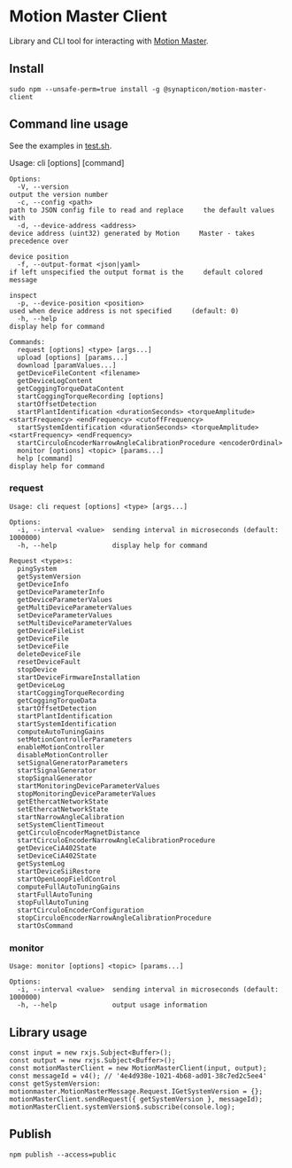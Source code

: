 # Motion Master Client

Library and CLI tool for interacting with [Motion Master](https://github.com/synapticon/motion-master).

## Install

    sudo npm --unsafe-perm=true install -g @synapticon/motion-master-client

## Command line usage

See the examples in [test.sh](test.sh).

Usage: cli [options] [command]

    Options:
      -V, --version                                                                                                   output the version number
      -c, --config <path>                                                                                             path to JSON config file to read and replace     the default values with
      -d, --device-address <address>                                                                                  device address (uint32) generated by Motion     Master - takes precedence over
                                                                                                                      device position
      -f, --output-format <json|yaml>                                                                                 if left unspecified the output format is the     default colored message
                                                                                                                      inspect
      -p, --device-position <position>                                                                                used when device address is not specified     (default: 0)
      -h, --help                                                                                                      display help for command
    
    Commands:
      request [options] <type> [args...]
      upload [options] [params...]
      download [paramValues...]
      getDeviceFileContent <filename>
      getDeviceLogContent
      getCoggingTorqueDataContent
      startCoggingTorqueRecording [options]
      startOffsetDetection
      startPlantIdentification <durationSeconds> <torqueAmplitude> <startFrequency> <endFrequency> <cutoffFrequency>
      startSystemIdentification <durationSeconds> <torqueAmplitude> <startFrequency> <endFrequency>
      startCirculoEncoderNarrowAngleCalibrationProcedure <encoderOrdinal>
      monitor [options] <topic> [params...]
      help [command]                                                                                                  display help for command


### request

    Usage: cli request [options] <type> [args...]

    Options:
      -i, --interval <value>  sending interval in microseconds (default:     1000000)
      -h, --help              display help for command

    Request <type>s:
      pingSystem
      getSystemVersion
      getDeviceInfo
      getDeviceParameterInfo
      getDeviceParameterValues
      getMultiDeviceParameterValues
      setDeviceParameterValues
      setMultiDeviceParameterValues
      getDeviceFileList
      getDeviceFile
      setDeviceFile
      deleteDeviceFile
      resetDeviceFault
      stopDevice
      startDeviceFirmwareInstallation
      getDeviceLog
      startCoggingTorqueRecording
      getCoggingTorqueData
      startOffsetDetection
      startPlantIdentification
      startSystemIdentification
      computeAutoTuningGains
      setMotionControllerParameters
      enableMotionController
      disableMotionController
      setSignalGeneratorParameters
      startSignalGenerator
      stopSignalGenerator
      startMonitoringDeviceParameterValues
      stopMonitoringDeviceParameterValues
      getEthercatNetworkState
      setEthercatNetworkState
      startNarrowAngleCalibration
      setSystemClientTimeout
      getCirculoEncoderMagnetDistance
      startCirculoEncoderNarrowAngleCalibrationProcedure
      getDeviceCiA402State
      setDeviceCiA402State
      getSystemLog
      startDeviceSiiRestore
      startOpenLoopFieldControl
      computeFullAutoTuningGains
      startFullAutoTuning
      stopFullAutoTuning
      startCirculoEncoderConfiguration
      stopCirculoEncoderNarrowAngleCalibrationProcedure
      startOsCommand

### monitor

    Usage: monitor [options] <topic> [params...]

    Options:
      -i, --interval <value>  sending interval in microseconds (default: 1000000)
      -h, --help              output usage information

## Library usage

    const input = new rxjs.Subject<Buffer>();
    const output = new rxjs.Subject<Buffer>();
    const motionMasterClient = new MotionMasterClient(input, output);
    const messageId = v4(); // '4e4d938e-1021-4b68-ad01-38c7ed2c5ee4'
    const getSystemVersion: motionmaster.MotionMasterMessage.Request.IGetSystemVersion = {};
    motionMasterClient.sendRequest({ getSystemVersion }, messageId);
    motionMasterClient.systemVersion$.subscribe(console.log);

## Publish

    npm publish --access=public
